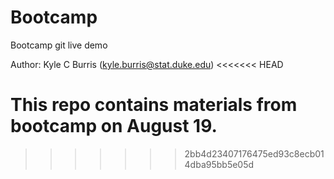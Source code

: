 # Bootcamp
Bootcamp git live demo

Author: Kyle C Burris (kyle.burris@stat.duke.edu)
<<<<<<< HEAD

This repo contains materials from bootcamp on August 19.
=======
>>>>>>> 2bb4d23407176475ed93c8ecb014dba95bb5e05d

